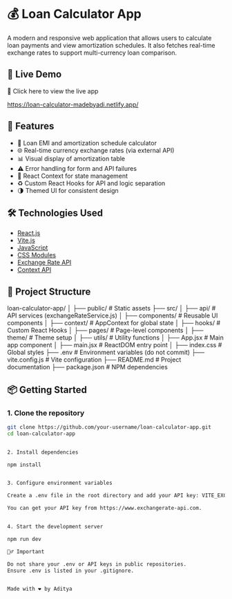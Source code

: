 # 💰 Loan Calculator App

A modern and responsive web application that allows users to calculate loan payments and view amortization schedules. It also fetches real-time exchange rates to support multi-currency loan comparison.

## 🚀 Live Demo

🔗 Click here to view the live app

https://loan-calculator-madebyadi.netlify.app/

## 🚀 Features

- 💸 Loan EMI and amortization schedule calculator
- 🌐 Real-time currency exchange rates (via external API)
- 📊 Visual display of amortization table
- ⚠️ Error handling for form and API failures
- 🧠 React Context for state management
- ♻️ Custom React Hooks for API and logic separation
- 🌗 Themed UI for consistent design

## 🛠️ Technologies Used

- [React.js](https://reactjs.org/)
- [Vite.js](https://vitejs.dev/)
- [JavaScript](https://developer.mozilla.org/en-US/docs/Web/JavaScript)
- [CSS Modules](https://github.com/css-modules/css-modules)
- [Exchange Rate API](https://www.exchangerate-api.com/)
- [Context API](https://reactjs.org/docs/context.html)

## 🧾 Project Structure

loan-calculator-app/
│
├── public/ # Static assets
├── src/
│ ├── api/ # API services (exchangeRateService.js)
│ ├── components/ # Reusable UI components
│ ├── context/ # AppContext for global state
│ ├── hooks/ # Custom React Hooks
│ ├── pages/ # Page-level components
│ ├── theme/ # Theme setup
│ ├── utils/ # Utility functions
│ ├── App.jsx # Main app component
│ ├── main.jsx # ReactDOM entry point
│ ├── index.css # Global styles
├── .env # Environment variables (do not commit)
├── vite.config.js # Vite configuration
├── README.md # Project documentation
├── package.json # NPM dependencies



## 📦 Getting Started

### 1. Clone the repository

```bash
git clone https://github.com/your-username/loan-calculator-app.git
cd loan-calculator-app


2. Install dependencies

npm install


3. Configure environment variables

Create a .env file in the root directory and add your API key: VITE_EXCHANGERATE_API_KEY=your_api_key_here

You can get your API key from https://www.exchangerate-api.com.


4. Start the development server

npm run dev

🙅‍♂️ Important

Do not share your .env or API keys in public repositories.
Ensure .env is listed in your .gitignore.


Made with ❤️ by Aditya
